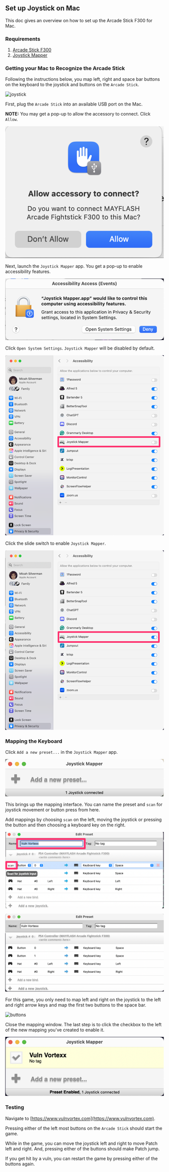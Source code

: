 ## Set up Joystick on Mac

This doc gives an overview on how to set up the Arcade Stick F300 for Mac.

### Requirements

1. [Arcade Stick F300](https://www.amazon.com/dp/B019MFPLC0?th=1)
2. [Joystick Mapper](https://apps.apple.com/us/app/joystick-mapper/id528183797?mt=12)

### Getting your Mac to Recognize the Arcade Stick

Following the instructions below, you map left, right and space bar buttons on the keyboard to the joystick and buttons on the `Arcade Stick`.

![joystick](doc-imgs/joy-buttons.png)

First, plug the `Arcade Stick` into an available USB port on the Mac.

**NOTE:** You may get a pop-up to allow the accessory to connect. Click `Allow`.

![accessory](doc-imgs/joy-accessory.png)

Next, launch the `Joystick Mapper` app. You get a pop-up to enable accessibility features.

![accessibility](doc-imgs/joy-accessiblity-features.png)

Click `Open System Settings`. `Joystick Mapper` will be disabled by default.

![disabled](doc-imgs/joy-accessibility-disabled.png)

Click the slide switch to enable `Joystick Mapper`.

![enabled](doc-imgs/joy-accessibility-enabled.png)

### Mapping the Keyboard

Click `Add a new preset...` in the `Joystick Mapper` app.

![preset](doc-imgs/joy-add-preset.png)

This brings up the mapping interface. You can name the preset and `scan` for joystick movement or button press from here. 

Add mappings by choosing `scan` on the left, moving the joystick or pressing the button and then choosing a keyboard key on the right.

![scan](doc-imgs/joy-scan.png)

![mapping](doc-imgs/joy-key-mapping.png)

For this game, you only need to map left and right on the joystick to the left and right arrow keys and map the first two buttons to the space bar.

![buttons](doc-imgs/joy-buttons.png)

Close the mapping window. The last step is to click the checkbox to the left of the new mapping  you've created to enable it.

![preset](doc-imgs/joy-preset.png)

### Testing

Navigate to [https://www.vulnvortex.com](https://www.vulnvortex.com).

Pressing either of the left most buttons on the `Arcade Stick` should start the game.

While in the game, you can move the joystick left and right to move Patch left and right. And, pressing either of the buttons should make Patch jump.

If you get hit by a vuln, you can restart the game by pressing either of the buttons again.